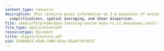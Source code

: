```yaml
---
content_type: resource
description: This resource gives information on 3-d equations of motion, scaling =>
  simplifications, spatial averaging, and shear dispersion.
file: /media/https%3A/open-learning-course-data-rc.s3.amazonaws.com/1-77-water-quality-control-spring-2006/55d0b82fd5d6448b65aa01a6fcdfd537_chapter3lecture.pdf
file_type: application/pdf
resourcetype: Document
title: chapter3lecture.pdf
uid: 55d0b82f-d5d6-448b-65aa-01a6fcdfd537
---
```

